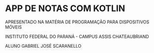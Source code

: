 # APP DE NOTAS COM KOTLIN

APRESENTADO NA MATÉRIA DE PROGRAMAÇÃO PARA DISPOSITIVOS MÓVEIS

INSTITUTO FEDERAL DO PARANÁ - CAMPUS ASSIS CHATEAUBRIAND

ALUNO GABRIEL JOSÉ SCARANELLO
